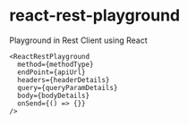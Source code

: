 # react-rest-playground
Playground in Rest Client using React


```
<ReactRestPlayground
  method={methodType}
  endPoint={apiUrl}
  headers={headerDetails}
  query={queryParamDetails}
  body={bodyDetails}
  onSend={() => {}}
/>
```

